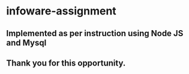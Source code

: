 # infoware-assignment
## Implemented as per instruction using Node JS and Mysql 
## Thank you for this opportunity.
